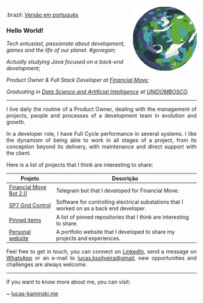 <a href="https://deep-fold.itch.io/pixel-planet-generator">
  <img align="right" src="./img/planet.gif" width="170px" height="170px" alt="Planet gerated by the Pixel Planet Generator"/>
</a>

<p>
    :brazil: <a href="./README.portuguese.md">Versão em português</a>
</p>

### Hello World!

<p>
<em>
Tech entusiast, passionate about development, games and the life of our planet. #govegan;
</em>
</p>

<p>
<em>
Actually studying Java focused on a back-end development;
</em>
</p>

<p>
<em>
Product Owner & Full Stack Developer at <a href="https://financialmove.com.br/">Financial Move</a>;
</em>
</p>

<p>
<em>
Graduating in <a href="https://unidombosco.edu.br/cursos/ead/ciencia-de-dados-e-inteligencia-artificial/">Data Science and Artificial Intelligence</a> at <a href="https://unidombosco.edu.br/">UNIDOMBOSCO</a>.
</em>
</p>

---

<p align="justify">
I live daily the routine of a Product Owner, dealing with the management of projects, people and processes of a development team in evolution and growth.
</p>

<p align="justify">
In a developer role, I have Full Cycle performance in several systems. I like the dynamism of being able to work in all stages of a project, from its conception beyond its delivery, with maintenance and direct support with the client.
</p>

<p align="justify">
Here is a list of projects that I think are interesting to share:
</p>

| Projeto                                                                                                                    | Descrição                                                                                 |
| -------------------------------------------------------------------------------------------------------------------------- | ----------------------------------------------------------------------------------------- |
| <a href="https://t.me/FinancialMoveBot">Financial Move Bot 2.0</a>                                                         | Telegram bot that I developed for Financial Move.                                         |
| <a href="https://www.siemens.com/global/en/products/energy/grid-software/operation/grid-control.html">SP7 Grid Control</a> | Software for controlling electrical substations that I worked on as a back end developer. |
| <a href=".js-pinned-items-reorder-container"> Pinned items</a>                                                             | A list of pinned repositories that I think are interesting to share.                      |
| <a href="https://www.lucas-kaminski.me"> Personal website</a>                                                              | A portfolio website that I developed to share my projects and experiences.                |

<p align="justify">
Feel free to get in touch, you can connect on <a href="https://www.linkedin.com/in/lucas-kaminski/">LinkedIn</a>, send a message on <a href="https://api.whatsapp.com/send/?phone=5541998119091">WhatsApp</a> or an e-mail to <a href="mailto:lucas.kssilveira@gmail.com">lucas.kssilveira@gmail</a>, new opportunities and challenges are always welcome.
</p>

---

<p align="justify">
If you want to know more about me, you can visit:

~ <a href="https://www.lucas-kaminski.me">lucas-kaminski.me</a>

</p>
